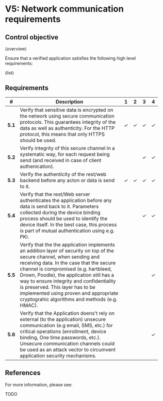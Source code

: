 # V5: Network communication requirements

## Control objective

{overview)

Ensure that a verified application satisfies the following high level requirements:

(list)

## Requirements

| # | Description | 1 | 2 | 3 | 4 |
| --- | --- | --- | --- | --- | --- |
| **5.1** | Verify that sensitive data is encrypted on the network using secure communication protocols. This guarantees integrity of the data as well as authenticity. For the HTTP protocol, this means that only HTTPS should be used.| ✓ | ✓ | ✓ | ✓ |
| **5.2** | Verify integrity of this secure channel in a systematic way, for each request being send (and received in case of client authenication).|  |  | ✓ | ✓ |
| **5.3** | Verify the authenticity of the rest/web backend before any acton or data is send to it.| ✓ | ✓ | ✓ | ✓ |
| **5.4** | Verify that the rest/Web server authenticates the application before any data is send back to it. Parameters collected during the device binding process should be used to identify the device itself. In the best case, this process is part of mutual authentication using e.g. PKI. |   |   | ✓ | ✓ |
| **5.5** | Verify that the the application implements an addition layer of security on top of the secure channel, when sending and receiving data. In the case that the secure channel is compromised (e.g. hartbleed, Drown, Poodle), the application still has a way to ensure integrity and confidentiality is preserved. This layer has to be implemented using proven and appropriate cryptograhic algorithms and methods (e.g. HMAC).|   |   |   | ✓ |
| **5.6** | Verify that the Application doens't rely on external (to the application) unsecure communication (e.g email, SMS, etc.) for critical operations (enrollment, device binding, One time passwords, etc.). Unsecure communication channels could be used as an attack vector to circumvent application security mechanisms. |   |   |   | ✓ | 


## References

For more information, please see:

TODO
